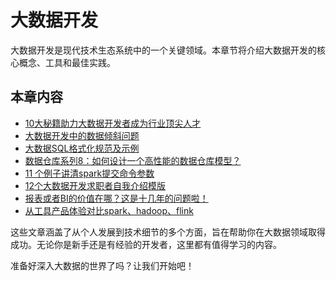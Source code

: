 # 大数据开发

大数据开发是现代技术生态系统中的一个关键领域。本章节将介绍大数据开发的核心概念、工具和最佳实践。

## 本章内容 

- [10大秘籍助力大数据开发者成为行业顶尖人才](./10大秘籍助力大数据开发者成为行业顶尖人才%20｜Spark优化技巧%20+%20软技能进阶.md)
- [大数据开发中的数据倾斜问题](./大数据开发中的数据倾斜问题.md)
- [大数据SQL格式化规范及示例](./大数据SQL格式化规范及示例.md)
- [数据仓库系列8：如何设计一个高性能的数据仓库模型？](./数据仓库系列8：如何设计一个高性能的数据仓库模型.md)
- [11 个例子讲清spark提交命令参数](./11个例子讲清spark提交命令参数.md)
- [12个大数据开发求职者自我介绍模版](./12个大数据开发求职者自我介绍模版.md)
- [报表或者BI的价值在哪？这是十几年的问题啦！](./报表或者BI的价值在哪？这是十几年的问题啦！.md)
- [从工具产品体验对比spark、hadoop、flink](./从工具产品体验对比spark、hadoop、flink.md)




这些文章涵盖了从个人发展到技术细节的多个方面，旨在帮助你在大数据领域取得成功。无论你是新手还是有经验的开发者，这里都有值得学习的内容。

准备好深入大数据的世界了吗？让我们开始吧！